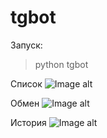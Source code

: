 # tgbot
Запуск:

>python tgbot

Список
![Image alt](https://github.com/wrongroute/batchproc/raw/master/static/list.jpg)

Обмен
![Image alt](https://github.com/wrongroute/batchproc/raw/master/static/exchange.jpg)

История
![Image alt](https://github.com/wrongroute/batchproc/raw/master/static/history.jpg)
